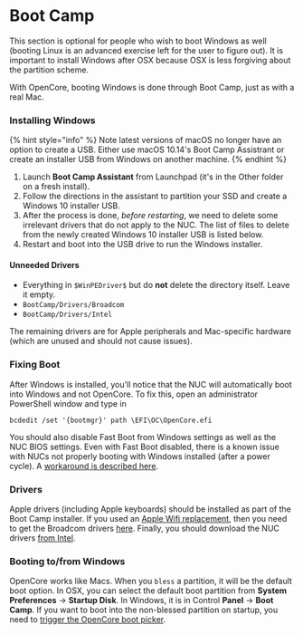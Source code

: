 # Boot Camp

This section is optional for people who wish to boot Windows as well \(booting Linux is an advanced exercise left for the user to figure out\). It is important to install Windows after OSX because OSX is less forgiving about the partition scheme.

With OpenCore, booting Windows is done through Boot Camp, just as with a real Mac.

### Installing Windows

{% hint style="info" %}
Note latest versions of macOS no longer have an option to create a USB. Either use macOS 10.14's Boot Camp Assistrant or create an installer USB from Windows on another machine.
{% endhint %}

1. Launch **Boot Camp Assistant** from Launchpad \(it's in the Other folder on a fresh install\).
2. Follow the directions in the assistant to partition your SSD and create a Windows 10 installer USB.
3. After the process is done, _before restarting_, we need to delete some irrelevant drivers that do not apply to the NUC. The list of files to delete from the newly created Windows 10 installer USB is listed below.
4. Restart and boot into the USB drive to run the Windows installer.

#### Unneeded Drivers

* Everything in `$WinPEDriver$` but do **not** delete the directory itself. Leave it empty.
* `BootCamp/Drivers/Broadcom`
* `BootCamp/Drivers/Intel`

The remaining drivers are for Apple peripherals and Mac-specific hardware \(which are unused and should not cause issues\).

### Fixing Boot

After Windows is installed, you'll notice that the NUC will automatically boot into Windows and not OpenCore. To fix this, open an administrator PowerShell window and type in

```text
bcdedit /set '{bootmgr}' path \EFI\OC\OpenCore.efi
```

You should also disable Fast Boot from Windows settings as well as the NUC BIOS settings. Even with Fast Boot disabled, there is a known issue with NUCs not properly booting with Windows installed \(after a power cycle\). A [workaround is described here](../post-installation/support.md#black-screen-on-reboot).

### Drivers

Apple drivers \(including Apple keyboards\) should be installed as part of the Boot Camp installer. If you used an [Apple Wifi replacement](../post-installation/wifi.md), then you need to get the Broadcom drivers [here](https://github.com/osy86/HaC-Mini/releases/download/v2.1/BCM94360CS2.zip). Finally, you should download the NUC drivers [from Intel](https://downloadcenter.intel.com/product/126143/Intel-NUC-Kit-NUC8i7HVK).

### Booting to/from Windows

OpenCore works like Macs. When you `bless` a partition, it will be the default boot option. In OSX, you can select the default boot partition from **System Preferences** -&gt; **Startup Disk**. In Windows, it is in Control **Panel** -&gt; **Boot Camp**. If you want to boot into the non-blessed partition on startup, you need to [trigger the OpenCore boot picker](../post-installation/support.md#getting-into-boot-picker-menu).

